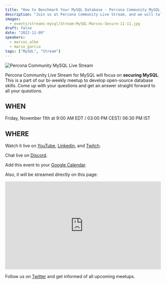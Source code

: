 ```yaml
---
title: "How to Benchmark Your MySQL Database - Percona Community MySQL Live Stream & Chat - Nov 11th"
description: "Join us at Percona Community Live Stream, and we will talk about benchmarking your MySQL database with database experts on Friday, October 28th at 9:00 AM EDT  / 03:00 PM CEST/ 06:30 PM IST."
images:
  - events/streams-mysql/Stream-MySQL-Marcos-Secure-11-11.jpg
draft: false
date: "2022-11-09"
speakers:
  - marcos_albe
  - mario_garcia
tags: ["MySQL", "Stream"]
---
```


![Percona Community MySQL Live Stream](events/streams-mysql/Stream-MySQL-Marcos-Secure-11-11.jpg)

Percona Community Live Stream for MySQL will focus on **securing MySQL**. This is a part of our bi-weekly meetup to develop open-source database skills. Come up with your questions and get an answer straight forward to all your questions.
 
## WHEN
 
Friday, November 11th at 9:00 AM EDT  / 03:00 PM CEST/ 06:30 PM IST

 
## WHERE
Watch it live on [YouTube](https://www.youtube.com/watch?v=Bei-AhP52vc), [Linkedin](https://www.linkedin.com/video/event/urn:li:ugcPost:6996034320180097024/), and [Twitch](https://www.twitch.tv/perconacommunity).

Chat live on [Discord](http://per.co.na/discord).

Add this event to your [Google Calendar](https://links.restream.io/u/click?_t=7c71e062a2f54e62870e627696e7facb&_m=7d53fe8aa2b94fa1bdf0d849a8e941b9&_e=ATyve61UQIlu7KwpEp2L3zD5f0auaKrr_aXk0wAXGXsKdco_38uhfiNL9zTR9Z8PLAbLBZkdVKwgGK-cVeVDRp2CyD181rEQRAfABuExM_LD7wkPZaalZANH6gWOfB_uf9q0GVNdxFuHbP3-uHvvVUJ-0IhCCnt0HlcazO9GLKJME__m9NFPtIxrhl3AutoXkfzmcF5KGPxg1JRCLU9jsJHYYkZlrKPc7odoVtEY5J_xQJl2VElaray-fVjpJYPKFgcDdlmVqEjMH34NiLpYBsChweU0hzakhM15PHFg0e07oEtDb0-0nAEIDHV7zWmFIAVJnNwpDCD2szly61RgbMnfOFy6kUVUolJJNajrJFdqL6PJX6jiDkDObvGXKHqTbwJmFaG475earxK-Qc7qTaoBqTjamkCUqacNdh12XzdxWeda0htqxVn925Kg4YaWb_yOlV3-BcJM5tZGnrEE_cMkItqkWfOhevU4fRD5H5RwQNmvwpRLUT3EzbDkjBVRLSrmpX1UMGYJuSTfOdpsPNin6cZUl7R7KrdrYpAflEyQbyhQ3nOpFVPDJou1Sx_xJp6BSKPVyHWLlNvJPXirSn4yqWnjqAnWnlmdCaHeb-WzuFhQG_nZojZLiku26CU0k_6whKtjdqbi40I6se5fYVcDocctVjpoetKgD9K-q9qgq82qONye4wK1t8kdFDDnFUfeg5QaSl5NZN5S6_yPWjK8v3SbPuSCDdnd_Gv1mK-AlLgqoQPG2Z_e5WVb7H0BOc6wG9tz6UFGi3GAAZqnPpdBKf7SHNirCb3nusEv8KXUzvG1VpOAZCdB2mrL1rJEaTbF53NAlxqUQVC9pgz4CBBQ2ERB0W1sxki6LJ5Uphpx2Wf3FK7CbKxYDjOTtbjA8flc7pgovChnGou3HU3Z-Ze833otJ6nzdWP1kBQzaeCQnLslCSJuDq0HLaVArfNn6Ni5XLBaBP0BvUfFDVtGCQ%3D%3D).

Also, it will be streamed directly on this page: 

<div style="padding:56.25% 0 0 0;position:relative;"><iframe src="https://player.restream.io/?token=f31a196c26ec4ee1809aba1058fd5ed4" allow="autoplay" allowfullscreen frameborder="0" style="position:absolute;top:0;left:0;width:100%;height:100%;"/></iframe></div>

Follow us on [Twitter](https://twitter.com/PerconaBytes) and get informed of all upcoming meetups.
